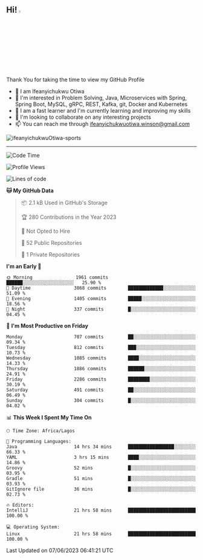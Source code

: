 <!-- BLOG-POST-LIST:START --><!-- BLOG-POST-LIST:END -->

## Hi! <img src="https://media.giphy.com/media/hvRJCLFzcasrR4ia7z/giphy.gif" width="4%"> 

Thank You for taking the time to view my GitHub Profile

- 👋 I am Ifeanyichukwu Otiwa
- 👀 I'm interested in Problem Solving, Java, Microservices with Spring, Spring Boot, MySQL, gRPC, REST, Kafka, git, Docker and Kubernetes
- 🌱 I am a fast learner and I'm currently learning and improving my skills
- 💞️ I'm looking to collaborate on any interesting projects
- 📫 You can reach me through ifeanyichukwuotiwa.winson@gmail.com

<p align="left" marginTop="10px"> <img src="https://komarev.com/ghpvc/?username=ifeanyichukwuOtiwa-sports&label=Profile%20views&color=0e75b6&style=for-the-badge" alt="ifeanyichukwuOtiwa-sports" /> </p>

***

<!--START_SECTION:waka-->
![Code Time](http://img.shields.io/badge/Code%20Time-1%2C422%20hrs%203%20mins-blue)

![Profile Views](http://img.shields.io/badge/Profile%20Views-3-blue)

![Lines of code](https://img.shields.io/badge/From%20Hello%20World%20I%27ve%20Written-2.4%20million%20lines%20of%20code-blue)

**🐱 My GitHub Data** 

> 📦 2.1 kB Used in GitHub's Storage 
 > 
> 🏆 280 Contributions in the Year 2023
 > 
> 🚫 Not Opted to Hire
 > 
> 📜 52 Public Repositories 
 > 
> 🔑 1 Private Repositories 
 > 
**I'm an Early 🐤** 

```text
🌞 Morning                1961 commits        ██████░░░░░░░░░░░░░░░░░░░   25.90 % 
🌆 Daytime                3868 commits        █████████████░░░░░░░░░░░░   51.09 % 
🌃 Evening                1405 commits        █████░░░░░░░░░░░░░░░░░░░░   18.56 % 
🌙 Night                  337 commits         █░░░░░░░░░░░░░░░░░░░░░░░░   04.45 % 
```
📅 **I'm Most Productive on Friday** 

```text
Monday                   707 commits         ██░░░░░░░░░░░░░░░░░░░░░░░   09.34 % 
Tuesday                  812 commits         ███░░░░░░░░░░░░░░░░░░░░░░   10.73 % 
Wednesday                1085 commits        ████░░░░░░░░░░░░░░░░░░░░░   14.33 % 
Thursday                 1886 commits        ██████░░░░░░░░░░░░░░░░░░░   24.91 % 
Friday                   2286 commits        ████████░░░░░░░░░░░░░░░░░   30.19 % 
Saturday                 491 commits         ██░░░░░░░░░░░░░░░░░░░░░░░   06.49 % 
Sunday                   304 commits         █░░░░░░░░░░░░░░░░░░░░░░░░   04.02 % 
```


📊 **This Week I Spent My Time On** 

```text
🕑︎ Time Zone: Africa/Lagos

💬 Programming Languages: 
Java                     14 hrs 34 mins      █████████████████░░░░░░░░   66.33 % 
YAML                     3 hrs 15 mins       ████░░░░░░░░░░░░░░░░░░░░░   14.86 % 
Groovy                   52 mins             █░░░░░░░░░░░░░░░░░░░░░░░░   03.95 % 
Gradle                   51 mins             █░░░░░░░░░░░░░░░░░░░░░░░░   03.93 % 
GitIgnore file           36 mins             █░░░░░░░░░░░░░░░░░░░░░░░░   02.73 % 

🔥 Editors: 
IntelliJ                 21 hrs 58 mins      █████████████████████████   100.00 % 

💻 Operating System: 
Linux                    21 hrs 58 mins      █████████████████████████   100.00 % 
```


 Last Updated on 07/06/2023 06:41:21 UTC
<!--END_SECTION:waka-->

<!--
<p align="center">
![trophy](https://github-profile-trophy.vercel.app/?username=ifeanyichukwuOtiwa-sports&theme=onedark) (https://github.com/ryo-ma/github-profile-trophy)
</p>
-->

<!---
ifeanyi-otiwa/ifeanyi-otiwa is a ✨ special ✨ repository because its `README.md` (this file) appears on your GitHub profile.
You can click the Preview link to take a look at your changes.
--->
